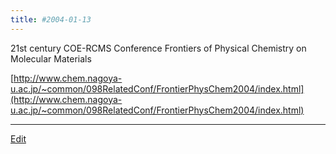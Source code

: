 ```yaml
---
title: #2004-01-13
---
```



21st century COE-RCMS Conference Frontiers of Physical Chemistry on Molecular Materials



[http://www.chem.nagoya-u.ac.jp/~common/098RelatedConf/FrontierPhysChem2004/index.html](http://www.chem.nagoya-u.ac.jp/~common/098RelatedConf/FrontierPhysChem2004/index.html)





----
[Edit](https://github.com/vitroid/vitroid.github.io/edit/master/MD/2004-01-13.md)
